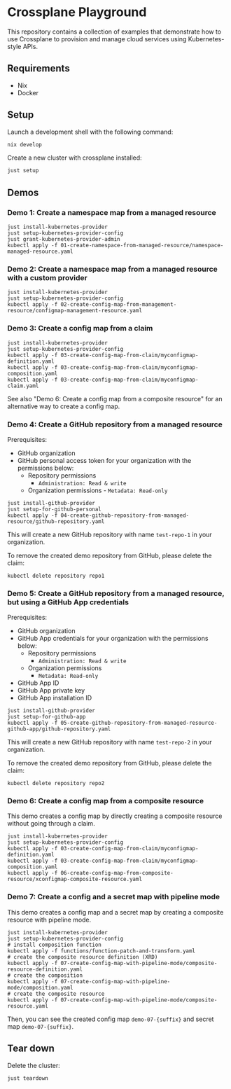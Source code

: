 # Crossplane Playground

This repository contains a collection of examples that demonstrate how to use Crossplane to provision and manage cloud services using Kubernetes-style APIs.

## Requirements

- Nix
- Docker

## Setup

Launch a development shell with the following command:

```sh
nix develop
```

Create a new cluster with crossplane installed:

```sh
just setup
```

## Demos

### Demo 1: Create a namespace map from a managed resource

```shell
just install-kubernetes-provider
just setup-kubernetes-provider-config
just grant-kubernetes-provider-admin
kubectl apply -f 01-create-namespace-from-managed-resource/namespace-managed-resource.yaml
```

### Demo 2: Create a namespace map from a managed resource with a custom provider

```shell
just install-kubernetes-provider
just setup-kubernetes-provider-config
kubectl apply -f 02-create-config-map-from-management-resource/configmap-management-resource.yaml
```

### Demo 3: Create a config map from a claim

```shell
just install-kubernetes-provider
just setup-kubernetes-provider-config
kubectl apply -f 03-create-config-map-from-claim/myconfigmap-definition.yaml
kubectl apply -f 03-create-config-map-from-claim/myconfigmap-composition.yaml
kubectl apply -f 03-create-config-map-from-claim/myconfigmap-claim.yaml
```

See also "Demo 6: Create a config map from a composite resource" for an alternative way to create a config map.

### Demo 4: Create a GitHub repository from a managed resource

Prerequisites:

- GitHub organization
- GitHub personal access token for your organization with the permissions below:
  - Repository permissions
    - `Administration: Read & write`
  - Organization permissions
		- `Metadata: Read-only`

```shell
just install-github-provider
just setup-for-github-personal
kubectl apply -f 04-create-github-repository-from-managed-resource/github-repository.yaml
```

This will create a new GitHub repository with name `test-repo-1` in your organization.

To remove the created demo repository from GitHub, please delete the claim:

```shell
kubectl delete repository repo1
````

### Demo 5: Create a GitHub repository from a managed resource, but using a GitHub App credentials

Prerequisites:

- GitHub organization
- GitHub App credentials for your organization with the permissions below:
	- Repository permissions
		- `Administration: Read & write`
	- Organization permissions
		- `Metadata: Read-only`
- GitHub App ID
- GitHub App private key
- GitHub App installation ID

```shell
just install-github-provider
just setup-for-github-app
kubectl apply -f 05-create-github-repository-from-managed-resource-github-app/github-repository.yaml
```

This will create a new GitHub repository with name `test-repo-2` in your organization.

To remove the created demo repository from GitHub, please delete the claim:

```shell
kubectl delete repository repo2
````

### Demo 6: Create a config map from a composite resource

This demo creates a config map by directly creating a composite resource without going through a claim.

```shell
just install-kubernetes-provider
just setup-kubernetes-provider-config
kubectl apply -f 03-create-config-map-from-claim/myconfigmap-definition.yaml
kubectl apply -f 03-create-config-map-from-claim/myconfigmap-composition.yaml
kubectl apply -f 06-create-config-map-from-composite-resource/xconfigmap-composite-resource.yaml
```

### Demo 7: Create a config and a secret map with pipeline mode

This demo creates a config map and a secret map by creating a composite resource with pipeline mode.

```shell
just install-kubernetes-provider
just setup-kubernetes-provider-config
# install composition function
kubectl apply -f functions/function-patch-and-transform.yaml
# create the composite resource definition (XRD)
kubectl apply -f 07-create-config-map-with-pipeline-mode/composite-resource-definition.yaml
# create the composition
kubectl apply -f 07-create-config-map-with-pipeline-mode/composition.yaml
# create the composite resource
kubectl apply -f 07-create-config-map-with-pipeline-mode/composite-resource.yaml
```

Then, you can see the created config map `demo-07-{suffix}` and secret map `demo-07-{suffix}`.

## Tear down

Delete the cluster:

```sh
just teardown
```
